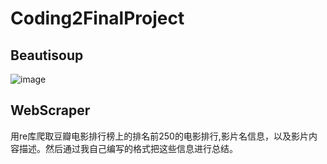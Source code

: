 # Coding2FinalProject

## Beautisoup
![image](https://user-images.githubusercontent.com/119497753/227047827-dd684a8d-b04d-458c-b307-678d62397cdb.png)

## WebScraper
用re库爬取豆瓣电影排行榜上的排名前250的电影排行,影片名信息，以及影片内容描述。然后通过我自己编写的格式把这些信息进行总结。
